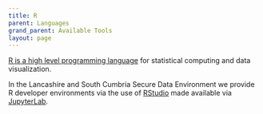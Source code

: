 ```yaml
---
title: R
parent: Languages
grand_parent: Available Tools
layout: page
---
```


[R is a high level programming language](https://www.r-project.org/) for statistical computing and data visualization.

In the Lancashire and South Cumbria Secure Data Environment we provide R developer environments via the use of [RStudio](../IDES/RStudio.md) made available via [JupyterLab](../IDES/JupyterLab.md).